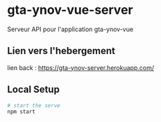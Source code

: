 # gta-ynov-vue-server

Serveur API pour l'application gta-ynov-vue

## Lien vers l'hebergement

lien back : https://gta-ynov-server.herokuapp.com/

## Local Setup

``` bash
# start the serve
npm start
```